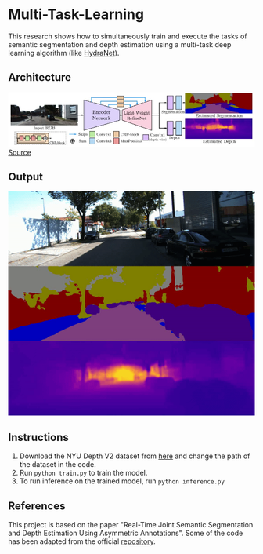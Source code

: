 # Multi-Task-Learning

This research shows how to simultaneously train and execute the tasks of semantic segmentation and depth estimation using a multi-task deep learning algorithm (like [HydraNet](https://openaccess.thecvf.com/content_cvpr_2018/papers/Mullapudi_HydraNets_Specialized_Dynamic_CVPR_2018_paper.pdf)).

## Architecture

![image](./output/arch.jpeg)
[Source](https://arxiv.org/pdf/1809.04766.pdf)

## Output

![video](./output/output.gif)

## Instructions

1. Download the NYU Depth V2 dataset from [here](https://cs.nyu.edu/~silberman/datasets/nyu_depth_v2.html) and change the path of the dataset in the code. </br>
2. Run `python train.py` to train the model. </br>
3. To run inference on the trained model, run `python inference.py`</br>

## References

This project is based on the paper "Real-Time Joint Semantic Segmentation and Depth Estimation Using Asymmetric Annotations". Some of the code has been adapted from the official [repository](https://github.com/DrSleep/multi-task-refinenet).
